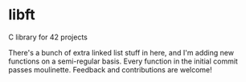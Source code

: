 # libft
C library for 42 projects

There's a bunch of extra linked list stuff in here, and I'm adding new functions on a semi-regular basis.
Every function in the initial commit passes moulinette.  Feedback and contributions are welcome!
